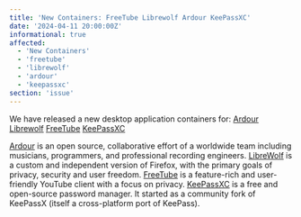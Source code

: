 ```yaml
---
title: 'New Containers: FreeTube Librewolf Ardour KeePassXC'
date: '2024-04-11 20:00:00Z'
informational: true
affected:
  - 'New Containers'
  - 'freetube'
  - 'librewolf'
  - 'ardour'
  - 'keepassxc'
section: 'issue'
---
```

We have released a new desktop application containers for:
[Ardour](https://github.com/linuxserver/docker-ardour/)
[Librewolf](https://github.com/linuxserver/docker-librewolf/)
[FreeTube](https://github.com/linuxserver/docker-freetube/)
[KeePassXC](https://github.com/linuxserver/docker-keepassxc/)

[Ardour](https://ardour.org/) is an open source, collaborative effort of a worldwide team including musicians, programmers, and professional recording engineers.
[LibreWolf](https://librewolf.net/) is a custom and independent version of Firefox, with the primary goals of privacy, security and user freedom.
[FreeTube](https://freetubeapp.io/) is a feature-rich and user-friendly YouTube client with a focus on privacy.
[KeePassXC](https://keepassxc.org/) is a free and open-source password manager. It started as a community fork of KeePassX (itself a cross-platform port of KeePass).
